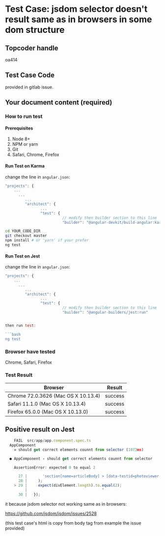 # Test Case: jsdom selector doesn't result same as in browsers in some dom structure

## Topcoder handle

oa414

## Test Case Code 

provided in gitlab issue.

## Your document content (required)


### How to run test

#### Prerequisites

1. Node 8+
2. NPM or yarn
3. Git
4. Safari, Chrome, Firefox

#### Run Test on Karma

change the line in `angular.json`:

```javascript
"projects": {
    ...
      ...
         ...
         "architect": {
                ...
                "test": {
                          // modify then builder section to this line
                          "builder": "@angular-devkit/build-angular:karma" 


```

```bash
cd YOUR_CODE_DIR
git checkout master
npm install # or 'yarn' if your prefer
ng test
```
#### Run Test on Jest

change the line in `angular.json`:

```javascript
"projects": {
    ...
      ...
         ...
         "architect": {
                ...
                "test": {
                          // modify then builder section to this line
                          "builder": "@angular-builders/jest:run"


then run test:

```bash
ng test
```

### Browser have tested

Chrome, Safari, Firefox

### Test Result

| Browser | Result |
| ------ | ------ |
| Chrome 72.0.3626 (Mac OS X 10.13.4) | success |
| Safari 11.1.0 (Mac OS X 10.13.4)  | success | 
| Firefox 65.0.0 (Mac OS X 10.13.0) | success | 


## Positive result on Jest 


```javascript
    FAIL  src/app/app.component.spec.ts
  AppComponent
    ✕ should get correct elements counnt from selector (1073ms)

  ● AppComponent › should get correct elements counnt from selector

    AssertionError: expected 0 to equal 2

      27 |       'section[name=articleBody] > [data-testid=photoviewer-wrapper]',
      28 |     );
    > 29 |     expect(divElement.length).to.equal(2);
         |                                  ^
      30 |   });
```


it because jsdom selector not working same as in browsers:

https://github.com/jsdom/jsdom/issues/2528

(this test case's html is copy from body tag from example the issue provided)
